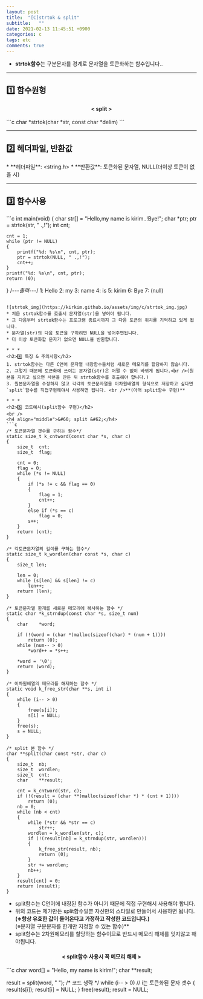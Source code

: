 ```yaml
---
layout: post
title:  "[C]strtok & split"
subtitle:   ""
date: 2021-02-13 11:45:51 +0900
categories: c
tags: etc
comments: true 
---
```


* **strtok함수**는 구분문자를 경계로 문자열을 토큰화하는 함수입니다..

* * *
<h2>1️⃣ 함수원형</h2>
<h4 align="middle">&#60; split &#62;</h4>
```c
char *strtok(char *str, const char *delim)
```

* * *
<h2>2️⃣ 헤더파일, 반환값</h2>
* **헤더파일**: &lt;string.h&gt;
* **반환값**: 토큰화된 문자열, NULL(더이상 토큰이 없을 시)

* * *
<h2>3️⃣ 함수사용</h2>
```c
int main(void)
{
	char str[] = "Hello,my name is kirim..!Bye!";
	char *ptr;
	ptr = strtok(str, " .,!");
    int cnt;

    cnt = 1;
	while (ptr != NULL)
	{
		printf("%d: %s\n", cnt, ptr);
		ptr = strtok(NULL, " .,!");
        cnt++;
	}
    printf("%d: %s\n", cnt, ptr);
	return (0);
}
/*---출력---*/
1: Hello
2: my
3: name
4: is
5: kirim
6: Bye
7: (null)
```

![strtok_img](https://kirkim.github.io/assets/img/c/strtok_img.jpg)
* 처음 strtok함수를 호출시 문자열(str)을 넣어야 됩니다.
* 그 다음부터 strtok함수는 프로그램 종료시까지 그 다음 토큰의 위치를 기억하고 있게 됩니다.
* 문자열(str)의 다음 토큰을 구하려면 NULL을 넣어주면됩니다.
* 더 이상 토큰화할 문자가 없으면 NULL을 반환합니다.

* * *
<h2>4️⃣ 특징 & 주의사항</h2>
1. strtok함수는 다른 C언어 문자열 내장함수들처럼 새로운 메모리를 할당하지 않습니다.
2. 그렇기 때문에 토큰화에 쓰이는 문자열(str)은 어쩔 수 없이 바뀌게 됩니다.<br />(원본을 지키고 싶으면 사본을 만든 뒤 strtok함수를 호출해야 합니다.)
3. 원본문자열을 수정하지 않고 각각의 토큰문자열을 이차원배열의 형식으로 저장하고 싶다면 `split`함수를 직접구현해야서 사용하면 됩니다. <br />**(아래 split함수 구현)**

* * *
<h2>5️⃣ 코드예시(split함수 구현)</h2>
<br />
<h4 align="middle">&#60; split &#62;</h4>
```c
/* 토큰문자열 갯수를 구하는 함수*/
static size_t k_cntword(const char *s, char c)
{
	size_t	cnt;
	size_t	flag;

	cnt = 0;
	flag = 0;
	while (*s != NULL)
	{
		if (*s != c && flag == 0)
		{
			flag = 1;
			cnt++;
		}
		else if (*s == c)
			flag = 0;
		s++;
	}
	return (cnt);
}

/* 각토큰문자열의 길이를 구하는 함수*/
static size_t k_wordlen(char const *s, char c)
{
	size_t len;

	len = 0;
	while (s[len] && s[len] != c)
		len++;
	return (len);
}

/* 토큰문자열 한개를 새로운 메모리에 복사하는 함수 */
static char *k_strndup(const char *s, size_t num)
{
	char	*word;

	if (!(word = (char *)malloc(sizeof(char) * (num + 1))))
		return (0);
	while (num-- > 0)
		*word++ = *s++;

	*word = '\0';
	return (word);
}

/* 이차원배열의 메모리를 해제하는 함수 */
static void k_free_str(char **s, int i)
{
	while (i-- > 0)
	{
		free(s[i]);
		s[i] = NULL;
	}
	free(s);
	s = NULL;
}

/* split 본 함수 */
char **split(char const *str, char c)
{
	size_t	nb;
	size_t	wordlen;
	size_t	cnt;
	char    **result;

	cnt = k_cntword(str, c);
	if (!(result = (char **)malloc(sizeof(char *) * (cnt + 1))))
		return (0);
	nb = 0;
	while (nb < cnt)
	{
		while (*str && *str == c)
			str++;
		wordlen = k_wordlen(str, c);
		if (!(result[nb] = k_strndup(str, wordlen)))
		{
			k_free_str(result, nb);
			return (0);
		}
		str += wordlen;
		nb++;
	}
	result[cnt] = 0;
	return (result);
}
```

* split함수는 C언어에 내장된 함수가 아니기 때문에 직접 구현해서 사용해야 합니다.
* 위의 코드는 제가만든 split함수일뿐 자신만의 스타일로 만들어서 사용하면 됩니다.<br />**(※항상 유효한 값이 들어온다고 가정하고 작성한 코드입니다.)**<br />(※문자열 구분문자를 한개만 지정할 수 있는 함수)**
* split함수는 2차원메모리를 할당하는 함수이므로 반드시 메모리 해제를 잊지않고 해야됩니다.
<h4 align="middle">&#60; split함수 사용시 꼭 메모리 해제 &#62;</h4>
```c
char word[] = "Hello, my name is kirim!";
char **result;

result = split(word, " ");
/*
코드 생략
*/
while (i-- > 0)      // i는 토큰화된 문자 갯수
{
	result(s[i]);
	result[i] = NULL;
}
free(result);
result = NULL;
```
